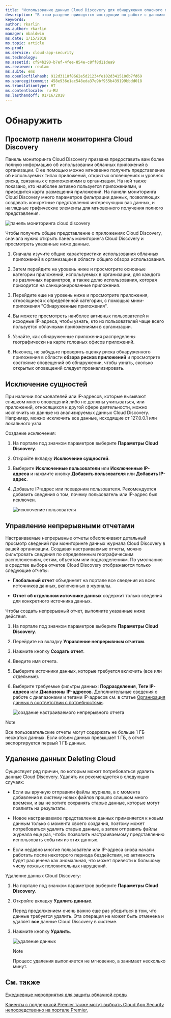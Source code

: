 ```yaml
---
title: "Использование данных Cloud Discovery для обнаружения опасного поведения | Документация Майкрософт"
description: "В этом разделе приводятся инструкции по работе с данными Cloud Discovery, включая работу с оценками риска приложений."
keywords: 
author: rkarlin
ms.author: rkarlin
manager: mbaldwin
ms.date: 1/15/2018
ms.topic: article
ms.prod: 
ms.service: cloud-app-security
ms.technology: 
ms.assetid: cf94b290-b7ef-4fee-854e-c8ff8d11dea9
ms.reviewer: reutam
ms.suite: ems
ms.openlocfilehash: 912d3118f8662e5d21234fe102d3415106b7fd69
ms.sourcegitcommit: 458e936e1ac548eda37e9bf955b439199bbdd018
ms.translationtype: HT
ms.contentlocale: ru-RU
ms.lasthandoff: 01/16/2018
---
```

# <a name="discover"></a>Обнаружить

## <a name="review-the-cloud-discovery-dashboard"></a>Просмотр панели мониторинга Cloud Discovery

Панель мониторинга Cloud Discovery призвана предоставить вам более полную информацию об использовании облачных приложений в организации. С ее помощью можно мгновенно получить представление об используемых типах приложений, открытых оповещениях и уровнях риска, связанных с приложениями в организации. На ней также показано, кто наиболее активно пользуется приложениями, и приводится карта размещения приложений. На панели мониторинга Cloud Discovery много параметров фильтрации данных, позволяющих создавать конкретные представления интересующих вас данных, и наглядные графические элементы для мгновенного получения полного представления.

![панель мониторинга cloud discovery](./media/cloud-discovery-dashboard.png)

Чтобы получить общее представление о приложениях Cloud Discovery, сначала нужно открыть панель мониторинга Cloud Discovery и просмотреть указанные ниже данные.
 
1. Сначала изучите общие характеристики использования облачных приложений в организации в области общего обзора использования.

2. Затем перейдите на уровень ниже и просмотрите основные категории приложений, используемых в организации, для каждого из различных параметров, а также долю использования, которая приходится на санкционированные приложения.

3. Перейдите еще на уровень ниже и просмотрите приложения, относящиеся к определенной категории, с помощью мини-приложения "Обнаруженные приложения".

4. Вы можете просмотреть наиболее активных пользователей и исходные IP-адреса, чтобы узнать, кто из пользователей чаще всего пользуется облачными приложениями в организации.
5. Узнайте, как обнаруженные приложения распределены географически на карте головных офисов приложений.

6. Наконец, не забудьте проверить оценку риска обнаруженного приложения в области **обзора рисков приложений** и просмотрите состояние оповещений об обнаружении, чтобы узнать, сколько открытых оповещений следует проанализировать.
  
## <a name="exclude-entities"></a>Исключение сущностей  
При наличии пользователей или IP-адресов, которые вызывают слишком много оповещений либо не должны учитываться, или приложений, относящихся к другой сфере деятельности, можно исключить их данные из анализируемых данных Cloud Discovery. Например, можно исключить все данные, исходящие от 127.0.0.1 или локального узла.  
  
Создание исключения:  
  
1.  На портале под значком параметров выберите **Параметры Cloud Discovery**.  
  
2.  Откройте вкладку **Исключение сущностей**.  
  
3.  Выберите **Исключенные пользователи** или **Исключенные IP-адреса** и нажмите кнопку **Добавить пользователя** или **Добавить IP-адрес**.  
  
4.  Добавьте IP-адрес или псевдоним пользователя. Рекомендуется добавить сведения о том, почему пользователь или IP-адрес был исключен.  
  
     ![исключение пользователя](./media/exclude-user.png "исключение пользователя")  
  
## <a name="manage-continuous-reports"></a>Управление непрерывными отчетами  
Настраиваемые непрерывные отчеты обеспечивают детальный просмотр сведений при мониторинге данных журнала Cloud Discovery в вашей организации. Создавая настраиваемые отчеты, можно фильтровать сведения по определенным географическим расположениям, сетям, объектам или подразделениям. По умолчанию в средстве выбора отчетов Cloud Discovery отображаются только следующие отчеты:  
  
-  **Глобальный отчет** объединяет на портале все сведения из всех источников данных, включенных в журналы.  
  
- **Отчет об отдельном источнике данных** содержит только сведения для конкретного источника данных.  
  
Чтобы создать непрерывный отчет, выполните указанные ниже действия.  
  
1.  На портале под значком параметров выберите **Параметры Cloud Discovery**.  
  
2.  Перейдите на вкладку **Управление непрерывным отчетом**.  
  
3.  Нажмите кнопку **Создать отчет**.  
  
4.  Введите имя отчета.  
  
5.  Выберите источники данных, которые требуется включить (все или отдельные).  
  
6.  Выберите требуемые фильтры данных: **Подразделения**, **Теги IP-адреса** или **Диапазоны IP-адресов**. Дополнительные сведения о работе с диапазонами и тегами IP-адресов см. в статье [Организация данных в соответствии с потребностями](ip-tags.md).  
  
    ![создание настраиваемого непрерывного отчета](./media/create-custom-continuous-report.png) 


> [!NOTE]
> Все пользовательские отчеты могут содержать не больше 1 ГБ несжатых данных. Если объем данных превышает 1 ГБ, в отчет экспортируется первый 1 ГБ данных.

## <a name="deleting-cloud-discovery-data"></a>Удаление данных Deleting Cloud  
Существует ряд причин, по которым может потребоваться удалить данные Cloud Discovery. Удалять их рекомендуется в следующих случаях:  
  
-   Если вы вручную отправили файлы журнала, а с момента добавления в систему новых файлов прошло слишком много времени, и вы не хотите сохранять старые данные, которые могут повлиять на результаты.  
  
-   Новое настраиваемое представление данных применяется к новым данным только с момента своего создания, поэтому может потребоваться удалить старые данные, а затем отправить файлы журнала еще раз, чтобы позволить настраиваемому представлению использовать события из этих данных.  
  
-   Если недавно многие пользователи или IP-адреса снова начали работать после некоторого периода бездействия, их активность будет расценена как аномальная, что может привести к большому числу ложных положительных нарушений.  
  
Удаление данных Cloud Discovery:  
  
1.  На портале под значком параметров выберите **Параметры Cloud Discovery**.  
  
2.  Откройте вкладку **Удалить данные**.  
  
     Перед продолжением очень важно еще раз убедиться в том, что данные требуется удалить. Эта операция не может быть отменена и удаляет **все** данные Cloud Discovery в системе.  
  
3.  Нажмите кнопку **Удалить**.  
  
     ![удаление данных](./media/delete-data.png "удаление данных")  
  
    > [!NOTE]  
    >  Процесс удаления выполняется не мгновенно, а занимает несколько минут.  



 
## <a name="see-also"></a>См. также  
[Ежедневные мероприятия для защиты облачной среды](daily-activities-to-protect-your-cloud-environment.md)   

[Клиенты с поддержкой Premier также могут выбрать Cloud App Security непосредственно на портале Premier.](https://premier.microsoft.com/)  
  
  